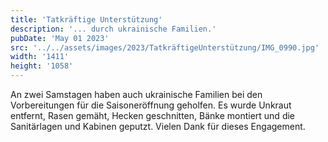 ```yaml
---
title: 'Tatkräftige Unterstützung'
description: '... durch ukrainische Familien.'
pubDate: 'May 01 2023'
src: '../../assets/images/2023/TatkräftigeUnterstützung/IMG_0990.jpg'
width: '1411'
height: '1058'
---
```


An zwei Samstagen haben auch ukrainische Familien bei den Vorbereitungen für die Saisoneröffnung geholfen. Es wurde Unkraut entfernt, Rasen gemäht, Hecken geschnitten, Bänke montiert und die Sanitärlagen und Kabinen geputzt. Vielen Dank für dieses Engagement. 